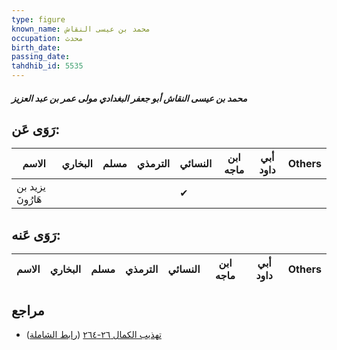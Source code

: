 ```yaml
---
type: figure
known_name: محمد بن عيسى النقاش
occupation: محدث
birth_date:
passing_date:
tahdhib_id: 5535
---
```

##### محمد بن عيسى النقاش أبو جعفر البغدادي مولى عمر بن عبد العزيز

## رَوَى عَن:
| الاسم            | البخاري | مسلم | الترمذي | النسائي | ابن ماجه | أبي داود | Others |
| ---------------- | ------- | ---- | ------- | ------- | -------- | -------- | ------ |
| يزيد بن هَارُونَ |         |      |         | ✔       |          |          |        |
## رَوَى عَنه:
| الاسم | البخاري | مسلم | الترمذي | النسائي | ابن ماجه | أبي داود | Others |
| ----- | ------- | ---- | ------- | ------- | -------- | -------- | ------ |
## مراجع
- [تهذيب الكمال ٢٦-٢٦٤](obsidian://open?vault=Tahdhib-al-Kamal&file=Figures/٥٥٣٥-محمد%20بن%20عيسى%20النقاش%20أبو%20جعفر%20البغدادي%20مولى%20عمر%20بن%20عبد%20العزيز) ([رابط الشاملة](https://shamela.ws/book/3722/14012))